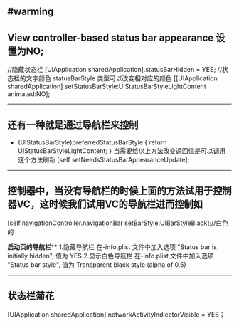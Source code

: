 
#warming
------
View controller-based status bar appearance 设置为NO;
------
//隐藏状态栏
[UIApplication sharedApplication].statusBarHidden = YES;
//状态栏的文字颜色 statusBarStyle 类型可以改变相对应的颜色
[[UIApplication sharedApplication] setStatusBarStyle:UIStatusBarStyleLightContent animated:NO];

--------------------
还有一种就是通过导航栏来控制
--------------------
- (UIStatusBarStyle)preferredStatusBarStyle
{
    return UIStatusBarStyleLightContent;
}
当需要给以上方法改变返回值是可以调用这个方法刷新
[self setNeedsStatusBarAppearanceUpdate];

--------------------
控制器中，当没有导航栏的时候上面的方法试用于控制器VC，这时候我们试用VC的导航栏进而控制如
--------------------
[self.navigationController.navigationBar setBarStyle:UIBarStyleBlack];//白色的

**************启动页的导航栏****************
1.隐藏导航栏
在<AppName>-info.plist 文件中加入选项 "Status bar is initially hidden", 值为 YES
2.显示白色导航栏
在<AppName>-info.plist 文件中加入选项 "Status bar style", 值为 Transparent black style (alpha of 0.5)

--------------------
状态栏菊花
--------------------
[UIApplication sharedApplication].networkActivityIndicatorVisible = YES；